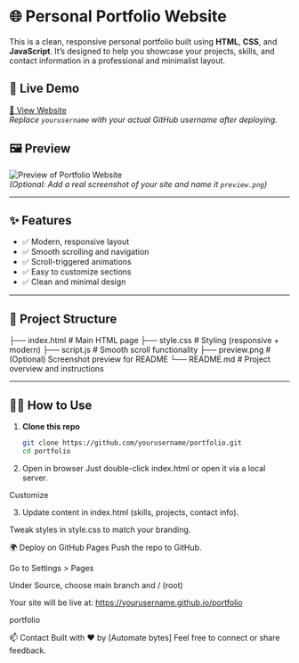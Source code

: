 # 🌐 Personal Portfolio Website

This is a clean, responsive personal portfolio built using **HTML**, **CSS**, and **JavaScript**. It’s designed to help you showcase your projects, skills, and contact information in a professional and minimalist layout.

## 🚀 Live Demo

[🔗 View Website](https://automatebytes.github.io/portfolio)  
*Replace `yourusername` with your actual GitHub username after deploying.*

## 🖼️ Preview

![Preview of Portfolio Website](preview.png)  
*(Optional: Add a real screenshot of your site and name it `preview.png`)*

---

## ✨ Features

- ✅ Modern, responsive layout
- ✅ Smooth scrolling and navigation
- ✅ Scroll-triggered animations
- ✅ Easy to customize sections
- ✅ Clean and minimal design

---

## 📁 Project Structure

├── index.html # Main HTML page
├── style.css # Styling (responsive + modern)
├── script.js # Smooth scroll functionality
├── preview.png # (Optional) Screenshot preview for README
└── README.md # Project overview and instructions


---

## 🧑‍💻 How to Use

1. **Clone this repo**  
   ```bash
   git clone https://github.com/yourusername/portfolio.git
   cd portfolio


2. Open in browser
Just double-click index.html or open it via a local server.

Customize

3. Update content in index.html (skills, projects, contact info).

Tweak styles in style.css to match your branding.

🌍 Deploy on GitHub Pages
Push the repo to GitHub.

Go to Settings > Pages

Under Source, choose main branch and / (root)

Your site will be live at:
https://yourusername.github.io/portfolio

portfolio

📫 Contact
Built with ❤️ by [Automate bytes]
Feel free to connect or share feedback.





